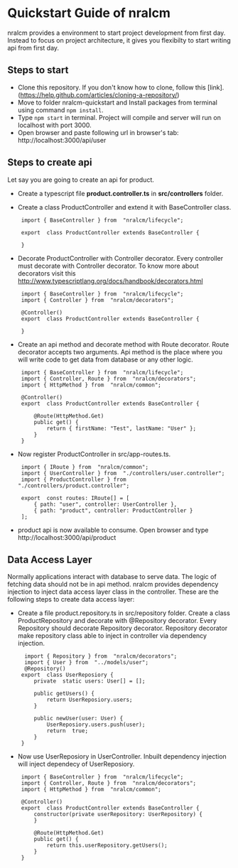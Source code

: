 # Quickstart Guide of nralcm

nralcm provides a environment to start project development from first day. Instead to focus on project architecture, it gives you flexibilty to start writing api from first day.

## Steps to start

 - Clone this repository. If you don't know how to clone, follow this [link].(https://help.github.com/articles/cloning-a-repository/)
 - Move to folder nralcm-quickstart and Install packages from terminal using command `npm install`.
 - Type `npm start` in terminal. Project will compile and server will run on localhost with port 3000.
 - Open browser and paste following url in browser's tab: http://localhost:3000/api/user

## Steps to create api
Let say you are going to create an api for product.

 - Create a typescript file **product.controller.ts** in **src/controllers** folder.
 - Create a class ProductController and extend it with BaseController class.   

	    import { BaseController } from  "nralcm/lifecycle";
        
        export  class ProductController extends BaseController {
        
        }

 - Decorate ProductController with Controller decorator. Every controller must decorate with Controller decorator. To know more about decorators visit this http://www.typescriptlang.org/docs/handbook/decorators.html

    
        
        import { BaseController } from  "nralcm/lifecycle";
        import { Controller } from  "nralcm/decorators";
        
		@Controller()
        export  class ProductController extends BaseController {
        
        }

 - Create an api method and decorate method with Route decorator. Route decorator accepts two arguments. Api method is the place where you will write  code to get data from database or any other logic.
        
		import { BaseController } from  "nralcm/lifecycle";
        import { Controller, Route } from  "nralcm/decorators";
        import { HttpMethod } from  "nralcm/common";
        
		@Controller()
        export  class ProductController extends BaseController {
        
	        @Route(HttpMethod.Get)
	        public get() {
		        return { firstName: "Test", lastName: "User" };
	        }
        }
 - Now register ProductController in src/app-routes.ts.

        import { IRoute } from  "nralcm/common";
	    import { UserController } from  "./controllers/user.controller";
	    import { ProductController } from  "./controllers/product.controller";
	    
	    export  const routes: IRoute[] = [
		    { path: "user", controller: UserController },
		    { path: "product", controller: ProductController }
	    ];
   

 - product api is now available to consume. Open browser and type http://localhost:3000/api/product

## Data Access Layer
Normally applications interact with database to serve data. The logic of fetching data should not be in api method. nralcm provides dependency injection to inject data access layer class in the controller.
These are the following steps to create data access layer:

 - Create a file product.repository.ts in src/repository folder. Create a class ProductRepository and decorate with @Repository decorator. Every Repository should decorate Repository decorator. Repository decorator make repository class able to inject in controller via dependency injection.

   

	     import { Repository } from  "nralcm/decorators";
	     import { User } from  "../models/user";
	     @Repository()
        export  class UserReposiory {
	        private  static users: User[] = [];

		    public getUsers() {
			    return UserReposiory.users;
		    }
		    
		    public newUser(user: User) {
			    UserReposiory.users.push(user);
			    return  true;
		    }
	    }

 - Now use UserReposiory in UserController. Inbuilt dependency injection will inject dependecy of UserReposiory. 

    	import { BaseController } from  "nralcm/lifecycle";
        import { Controller, Route } from  "nralcm/decorators";
        import { HttpMethod } from  "nralcm/common";
        
		@Controller()
        export  class ProductController extends BaseController {
	        constructor(private userRepository: UserRepository) {
	        }
	        
	        @Route(HttpMethod.Get)
	        public get() {
		        return this.userRepository.getUsers();
	        }
        }
